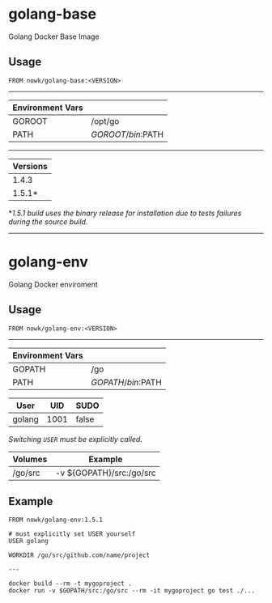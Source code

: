 # golang-base

Golang Docker Base Image

## Usage

    FROM nowk/golang-base:<VERSION>

---

| Environment Vars |                   |
| ---------------- | ----------------- |
| GOROOT           | /opt/go           |
| PATH             | $GOROOT/bin:$PATH |

---

| Versions |
| -------- |
| 1.4.3    |
| 1.5.1\*  |

\**1.5.1 build uses the binary release for installation due to tests failures during the source build.*

---

# golang-env

Golang Docker enviroment

## Usage

    FROM nowk/golang-env:<VERSION>

---

| Environment Vars |                   |
| ---------------- | ----------------- |
| GOPATH           | /go               |
| PATH             | $GOPATH/bin:$PATH |

| User   | UID  | SUDO  |
| ------ | ---- | ----- |
| golang | 1001 | false |

*Switching `USER` must be explicitly called.*

| Volumes   | Example                  |
| --------- | ------------------------ |
| /go/src   | -v ${GOPATH}/src:/go/src |


## Example

    FROM nowk/golang-env:1.5.1

    # must explicitly set USER yourself
    USER golang

    WORKDIR /go/src/github.com/name/project

    ---

    docker build --rm -t mygoproject .
    docker run -v $GOPATH/src:/go/src --rm -it mygoproject go test ./...
